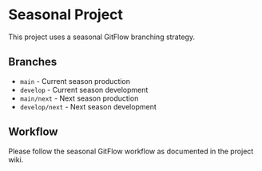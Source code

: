 # Seasonal Project

This project uses a seasonal GitFlow branching strategy.

## Branches
- `main` - Current season production
- `develop` - Current season development
- `main/next` - Next season production
- `develop/next` - Next season development

## Workflow
Please follow the seasonal GitFlow workflow as documented in the project wiki.
